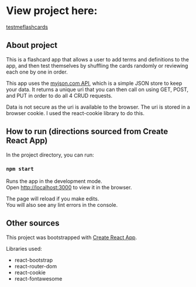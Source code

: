 # View project here:
[testmeflashcards](https://testmeflashcards.netlify.com/)

## About project
This is a flashcard app that allows a user to add terms and definitions to the app, and then test themselves by shuffling the cards randomly or reviewing each one by one in order.

This app uses the [myjson.com API](myjson.com), which is a simple JSON store to keep your data. It returns a unique uri that you can then call on using GET, POST, and PUT in order to do all 4 CRUD requests.

Data is not secure as the uri is available to the browser. The uri is stored in a browser cookie. I used the react-cookie library to do this.

## How to run (directions sourced from Create React App)
In the project directory, you can run:

### `npm start`

Runs the app in the development mode.<br>
Open [http://localhost:3000](http://localhost:3000) to view it in the browser.

The page will reload if you make edits.<br>
You will also see any lint errors in the console.

## Other sources
This project was bootstrapped with [Create React App](https://github.com/facebook/create-react-app).

Libraries used:
- react-bootstrap
- react-router-dom
- react-cookie
- react-fontawesome
